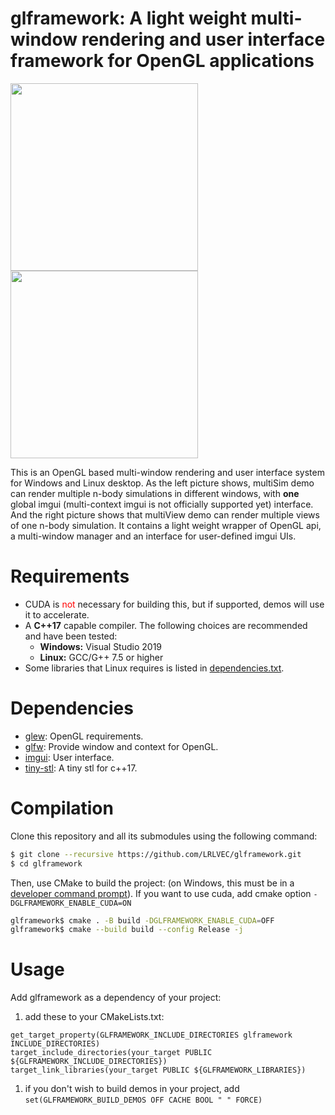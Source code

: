 # glframework: A light weight multi-window rendering and user interface framework for OpenGL applications

<img src="docs/readme/multi-window%20multi-simulation.png" height = 300/>

<img src="docs/readme/multi-window%20single-simulation.png" height = 300/>

This is an OpenGL based multi-window rendering and user interface system for Windows and Linux desktop. As the left picture shows, multiSim demo can render multiple n-body simulations in different windows, with **one** global imgui (multi-context imgui is not officially supported yet) interface. And the right picture shows that multiView demo can render multiple views of one n-body simulation. It contains a light weight wrapper of OpenGL api, a multi-window manager and an interface for user-defined imgui UIs.
# Requirements
- CUDA is <span style="color:red">not</span> necessary for building this, but if supported, demos will use it to accelerate.
- A __C++17__ capable compiler. The following choices are recommended and have been tested:
  - __Windows:__ Visual Studio 2019
  - __Linux:__ GCC/G++ 7.5 or higher
- Some libraries that Linux requires is listed in [dependencies.txt](https://github.com/LRLVEC/glframework/blob/master/dependencies.txt).
# Dependencies
- [glew](https://github.com/LRLVEC/glew-cmake/tree/glew-cmake-2.2.0-gitignore): OpenGL requirements.
- [glfw](https://github.com/LRLVEC/glfw/tree/tev): Provide window and context for OpenGL.
- [imgui](https://github.com/LRLVEC/imgui/tree/master): User interface.
- [tiny-stl](https://github.com/LRLVEC/tiny-stl/tree/main): A tiny stl for c++17.

# Compilation
Clone this repository and all its submodules using the following command:
```sh
$ git clone --recursive https://github.com/LRLVEC/glframework.git
$ cd glframework
```

Then, use CMake to build the project: (on Windows, this must be in a [developer command prompt](https://docs.microsoft.com/en-us/cpp/build/building-on-the-command-line?view=msvc-160#developer_command_prompt)). If you want to use cuda, add cmake option ```-DGLFRAMEWORK_ENABLE_CUDA=ON```
```sh
glframework$ cmake . -B build -DGLFRAMEWORK_ENABLE_CUDA=OFF
glframework$ cmake --build build --config Release -j
```

# Usage

Add glframework as a dependency of your project:
1. add these to your CMakeLists.txt:
```
get_target_property(GLFRAMEWORK_INCLUDE_DIRECTORIES glframework INCLUDE_DIRECTORIES)
target_include_directories(your_target PUBLIC ${GLFRAMEWORK_INCLUDE_DIRECTORIES})
target_link_libraries(your_target PUBLIC ${GLFRAMEWORK_LIBRARIES})
```
1. if you don't wish to build demos in your project, add ```set(GLFRAMEWORK_BUILD_DEMOS OFF CACHE BOOL " " FORCE)```
